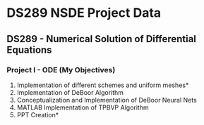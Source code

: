 # DS289 NSDE Project Data
## DS289 - Numerical Solution of Differential Equations
### Project I - ODE (My Objectives)
1. Implementation of different schemes and uniform meshes*
2. Implementation of DeBoor Algorithm
3. Conceptualization and Implementation of DeBoor Neural Nets
4. MATLAB Implementation of TPBVP Algorithm
5. PPT Creation*
